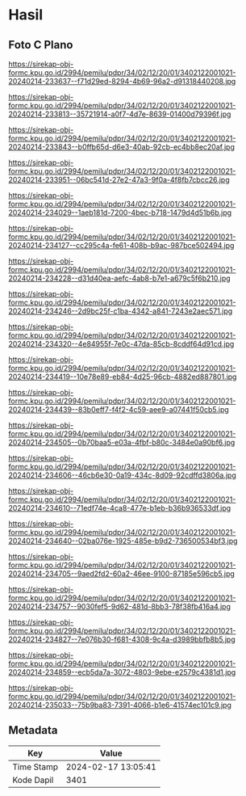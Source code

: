 # Hasil

## Foto C Plano

https://sirekap-obj-formc.kpu.go.id/2994/pemilu/pdpr/34/02/12/20/01/3402122001021-20240214-233637--f71d29ed-8294-4b69-96a2-d91318440208.jpg

https://sirekap-obj-formc.kpu.go.id/2994/pemilu/pdpr/34/02/12/20/01/3402122001021-20240214-233813--35721914-a0f7-4d7e-8639-01400d79396f.jpg

https://sirekap-obj-formc.kpu.go.id/2994/pemilu/pdpr/34/02/12/20/01/3402122001021-20240214-233843--b0ffb65d-d6e3-40ab-92cb-ec4bb8ec20af.jpg

https://sirekap-obj-formc.kpu.go.id/2994/pemilu/pdpr/34/02/12/20/01/3402122001021-20240214-233951--06bc541d-27e2-47a3-9f0a-4f8fb7cbcc26.jpg

https://sirekap-obj-formc.kpu.go.id/2994/pemilu/pdpr/34/02/12/20/01/3402122001021-20240214-234029--1aeb181d-7200-4bec-b718-1479d4d51b6b.jpg

https://sirekap-obj-formc.kpu.go.id/2994/pemilu/pdpr/34/02/12/20/01/3402122001021-20240214-234127--cc295c4a-fe61-408b-b9ac-987bce502494.jpg

https://sirekap-obj-formc.kpu.go.id/2994/pemilu/pdpr/34/02/12/20/01/3402122001021-20240214-234228--d31d40ea-aefc-4ab8-b7e1-a679c5f6b210.jpg

https://sirekap-obj-formc.kpu.go.id/2994/pemilu/pdpr/34/02/12/20/01/3402122001021-20240214-234246--2d9bc25f-c1ba-4342-a841-7243e2aec571.jpg

https://sirekap-obj-formc.kpu.go.id/2994/pemilu/pdpr/34/02/12/20/01/3402122001021-20240214-234320--4e84955f-7e0c-47da-85cb-8cddf64d91cd.jpg

https://sirekap-obj-formc.kpu.go.id/2994/pemilu/pdpr/34/02/12/20/01/3402122001021-20240214-234419--10e78e89-eb84-4d25-96cb-4882ed887801.jpg

https://sirekap-obj-formc.kpu.go.id/2994/pemilu/pdpr/34/02/12/20/01/3402122001021-20240214-234439--83b0eff7-f4f2-4c59-aee9-a07441f50cb5.jpg

https://sirekap-obj-formc.kpu.go.id/2994/pemilu/pdpr/34/02/12/20/01/3402122001021-20240214-234505--0b70baa5-e03a-4fbf-b80c-3484e0a90bf6.jpg

https://sirekap-obj-formc.kpu.go.id/2994/pemilu/pdpr/34/02/12/20/01/3402122001021-20240214-234606--46cb6e30-0a19-434c-8d09-92cdffd3806a.jpg

https://sirekap-obj-formc.kpu.go.id/2994/pemilu/pdpr/34/02/12/20/01/3402122001021-20240214-234610--71edf74e-4ca8-477e-b1eb-b36b936533df.jpg

https://sirekap-obj-formc.kpu.go.id/2994/pemilu/pdpr/34/02/12/20/01/3402122001021-20240214-234640--02ba076e-1925-485e-b9d2-736500534bf3.jpg

https://sirekap-obj-formc.kpu.go.id/2994/pemilu/pdpr/34/02/12/20/01/3402122001021-20240214-234705--9aed2fd2-60a2-46ee-9100-87185e596cb5.jpg

https://sirekap-obj-formc.kpu.go.id/2994/pemilu/pdpr/34/02/12/20/01/3402122001021-20240214-234757--9030fef5-9d62-481d-8bb3-78f38fb416a4.jpg

https://sirekap-obj-formc.kpu.go.id/2994/pemilu/pdpr/34/02/12/20/01/3402122001021-20240214-234827--7e076b30-f681-4308-9c4a-d3989bbfb8b5.jpg

https://sirekap-obj-formc.kpu.go.id/2994/pemilu/pdpr/34/02/12/20/01/3402122001021-20240214-234859--ecb5da7a-3072-4803-9ebe-e2579c4381d1.jpg

https://sirekap-obj-formc.kpu.go.id/2994/pemilu/pdpr/34/02/12/20/01/3402122001021-20240214-235033--75b9ba83-7391-4066-b1e6-41574ec101c9.jpg


## Metadata

| Key        | Value               |
| ---------- | ------------------- |
| Time Stamp | 2024-02-17 13:05:41 |
| Kode Dapil | 3401                |



